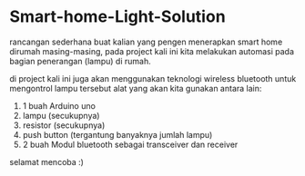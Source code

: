# Smart-home-Light-Solution
rancangan sederhana buat kalian yang pengen menerapkan smart home dirumah masing-masing, pada project kali ini kita melakukan automasi pada bagian penerangan (lampu) di rumah. 

di project kali ini juga akan menggunakan teknologi wireless bluetooth untuk mengontrol lampu tersebut
alat yang akan kita gunakan antara lain:

1. 1 buah Arduino uno
2. lampu (secukupnya)
3. resistor (secukupnya)
4. push button (tergantung banyaknya jumlah lampu)
5. 2 buah Modul bluetooth sebagai transceiver dan receiver

selamat mencoba :)

